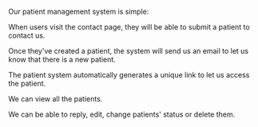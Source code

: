 Our patient management system is simple:

When users visit the contact page, they will be able to submit a patient to contact us.

Once they've created a patient, the system will send us an email to let us know that there is a new patient.

The patient system automatically generates a unique link to let us access the patient.

We can view all the patients.

We can be able to reply, edit, change patients' status or delete them.